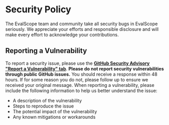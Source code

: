 # Security Policy
The EvalScope team and community take all security bugs in EvalScope seriously. We appreciate your efforts and responsible disclosure and will make every effort to acknowledge your contributions.

## Reporting a Vulnerability
To report a security issue, please use the **[GitHub Security Advisory "Report a Vulnerability" tab](https://github.com/modelscope/ms-enclave/security/advisories/new)**.
**Please do not report security vulnerabilities through public GitHub issues.**
You should receive a response within 48 hours. If for some reason you do not, please follow up to ensure we received your original message.
When reporting a vulnerability, please include the following information to help us better understand the issue:
- A description of the vulnerability
- Steps to reproduce the issue
- The potential impact of the vulnerability
- Any known mitigations or workarounds
